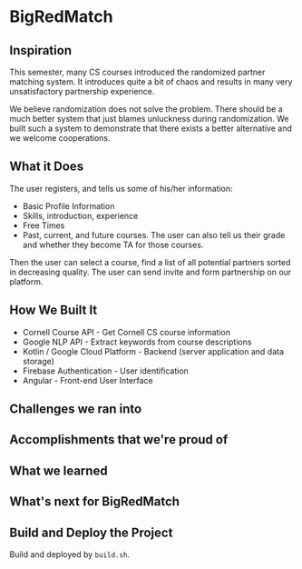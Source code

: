 # BigRedMatch

## Inspiration

This semester, many CS courses introduced the randomized partner matching system. It introduces
quite a bit of chaos and results in many very unsatisfactory partnership experience.

We believe randomization does not solve the problem. There should be a much better system that just
blames unluckness during randomization. We built such a system to demonstrate that there exists a
better alternative and we welcome cooperations.

## What it Does

The user registers, and tells us some of his/her information:

- Basic Profile Information
- Skills, introduction, experience
- Free Times
- Past, current, and future courses. The user can also tell us their grade and whether they become
  TA for those courses.

Then the user can select a course, find a list of all potential partners sorted in decreasing
quality. The user can send invite and form partnership on our platform.

## How We Built It

- Cornell Course API - Get Cornell CS course information 
- Google NLP API - Extract keywords from course descriptions
- Kotlin / Google Cloud Platform - Backend (server application and data storage)
- Firebase Authentication - User identification
- Angular - Front-end User Interface

## Challenges we ran into

## Accomplishments that we're proud of

## What we learned

## What's next for BigRedMatch

## Build and Deploy the Project

Build and deployed by `build.sh`.
